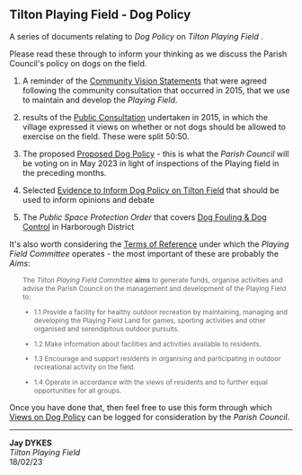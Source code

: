 ## Tilton Playing Field - Dog Policy

A series of documents relating to _Dog Policy_ on _Tilton Playing Field_ .

Please read these through to inform your thinking as we discuss the Parish Council's policy on dogs on the field.

1. A reminder of the [Community Vision Statements](communityVision.md) that were agreed following the community consultation that occurred in 2015, that we use to maintain and develop the _Playing Field_.

2. results of the [Public Consultation](publicConsultation.md) undertaken in 2015, in which the village expressed it views on whether or not dogs should be allowed to exercise on the field. These were split 50:50.

3. The proposed [Proposed Dog Policy](dogPolicy.md) - this is what the _Parish Council_ will be voting on in May 2023 in light of inspections of the Playing field in the preceding months.

4. Selected [Evidence to Inform Dog Policy on Tilton Field](dogRisk.md) that should be used to inform opinions and debate

5. The _Public Space Protection Order_ that covers [Dog Fouling & Dog Control](pspo.md) in Harborough District

It's also worth considering the [Terms of Reference](tor.md) under which the _Playing Field Committee_ operates - the most important of these are probably the _Aims_:

<div style="font-size:85%; color:#666; margin-left:2em">

The _Tilton Playing Field Committee_ **aims** to generate funds, organise activities and advise the Parish Council on the management and development of the Playing Field to:

- 1.1 Provide a facility for healthy outdoor recreation by maintaining, managing and developing the Playing Field Land for games, sporting activities and other organised and serendipitous outdoor pursuits.

- 1.2 Make information about facilities and activities available to residents.

- 1.3 Encourage and support residents in organising and participating in outdoor recreational activity on the field.

- 1.4 Operate in accordance with the views of residents and to further equal opportunities for all groups.
  </div>

Once you have done that, then feel free to use this form through which [Views on Dog Policy](https://bit.ly/tiltonFieldDogs) can be logged for consideration by the _Parish Council_.

---

**Jay DYKES**<br/>
_Tilton Playing Field_<br/>
18/02/23
